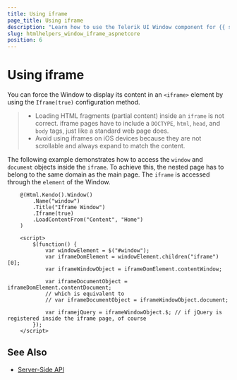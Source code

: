 ```yaml
---
title: Using iframe
page_title: Using iframe
description: "Learn how to use the Telerik UI Window component for {{ site.framework }} (MVC 6 or {{ site.framework }} MVC) with an iframe element."
slug: htmlhelpers_window_iframe_aspnetcore
position: 6
---
```


# Using iframe

You can force the Window to display its content in an `<iframe>` element by using the `Iframe(true)` configuration method.

> * Loading HTML fragments (partial content) inside an `iframe` is not correct. iframe pages have to include a `DOCTYPE`, `html`, `head`, and `body` tags, just like a standard web page does.
> * Avoid using iframes on iOS devices because they are not scrollable and always expand to match the content.

The following example demonstrates how to access the `window` and `document` objects inside the `iframe`. To achieve this, the nested page has to belong to the same domain as the main page. The `iframe` is accessed through the `element` of the Window.

```HtmlHelper
    @(Html.Kendo().Window()
        .Name("window")
        .Title("Iframe Window")
        .Iframe(true)
        .LoadContentFrom("Content", "Home")
    )

    <script>
        $(function() {
            var windowElement = $("#window");
            var iframeDomElement = windowElement.children("iframe")[0];
            var iframeWindowObject = iframeDomElement.contentWindow;

            var iframeDocumentObject = iframeDomElement.contentDocument;
            // which is equivalent to
            // var iframeDocumentObject = iframeWindowObject.document;

            var iframejQuery = iframeWindowObject.$; // if jQuery is registered inside the iframe page, of course
        });
    </script>
```

## See Also

* [Server-Side API](/api/window)
